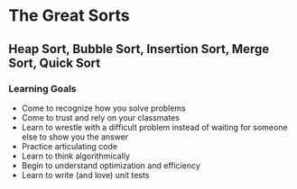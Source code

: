 # The Great Sorts

## Heap Sort, Bubble Sort, Insertion Sort, Merge Sort, Quick Sort

### Learning Goals 
* Come to recognize how you solve problems
* Come to trust and rely on your classmates
* Learn to wrestle with a difficult problem instead of waiting for someone else to show you the answer
* Practice articulating code
* Learn to think algorithmically
* Begin to understand optimization and efficiency
* Learn to write (and love) unit tests

